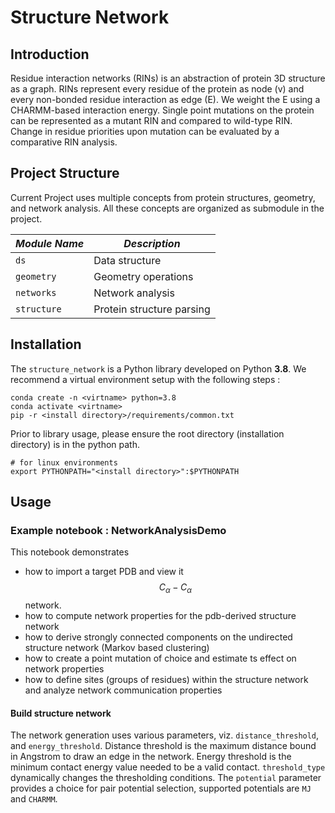 # Structure Network
## Introduction
Residue interaction networks (RINs) is an abstraction of protein 3D structure as a graph. 
RINs represent every residue of the protein as node (v) and every non-bonded residue interaction as edge (E).
We weight the E using a CHARMM-based interaction energy. 
Single point mutations on the protein can be represented as a mutant RIN and compared to wild-type RIN.  
Change in residue priorities upon mutation can be evaluated by a comparative RIN analysis. 

## Project Structure
Current Project uses multiple concepts from protein structures, geometry, and network analysis.
All these concepts are organized as submodule in the project.

*Module Name* |  *Description*
------------- |  -------------
`ds` | Data structure 
`geometry` | Geometry operations 
`networks` | Network analysis
`structure` | Protein structure parsing

## Installation
The `structure_network` is a Python library developed on Python __3.8__. 
We recommend a virtual environment setup with the following steps : 
```commandline
conda create -n <virtname> python=3.8
conda activate <virtname>
pip -r <install directory>/requirements/common.txt
```
Prior to library usage, please ensure the root directory (installation directory) is in the python path.

```commandline
# for linux environments
export PYTHONPATH="<install directory>":$PYTHONPATH
```

## Usage 
### Example notebook : NetworkAnalysisDemo
This notebook demonstrates 
 - how to import a target PDB and view it $$C_\alpha - C_\alpha$$ network.
 - how to compute network properties for the pdb-derived structure network 
 - how to derive strongly connected components on the undirected structure network (Markov based clustering)
 - how to create a point mutation of choice and estimate ts effect on network properties 
 - how to define sites (groups of residues) within the structure network and analyze network communication properties

#### Build structure network
The network generation uses various parameters, viz. `distance_threshold`, and `energy_threshold`.
Distance threshold is the maximum distance bound in Angstrom to draw an edge in the network. 
Energy threshold is the minimum contact energy value needed to be a valid contact. 
`threshold_type` dynamically changes the thresholding conditions. 
The `potential` parameter provides a choice for pair potential selection, supported potentials are `MJ` and `CHARMM`.



